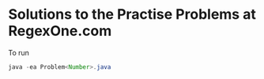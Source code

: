 # Solutions to the Practise Problems at RegexOne.com

To run

```java
java -ea Problem<Number>.java
```
